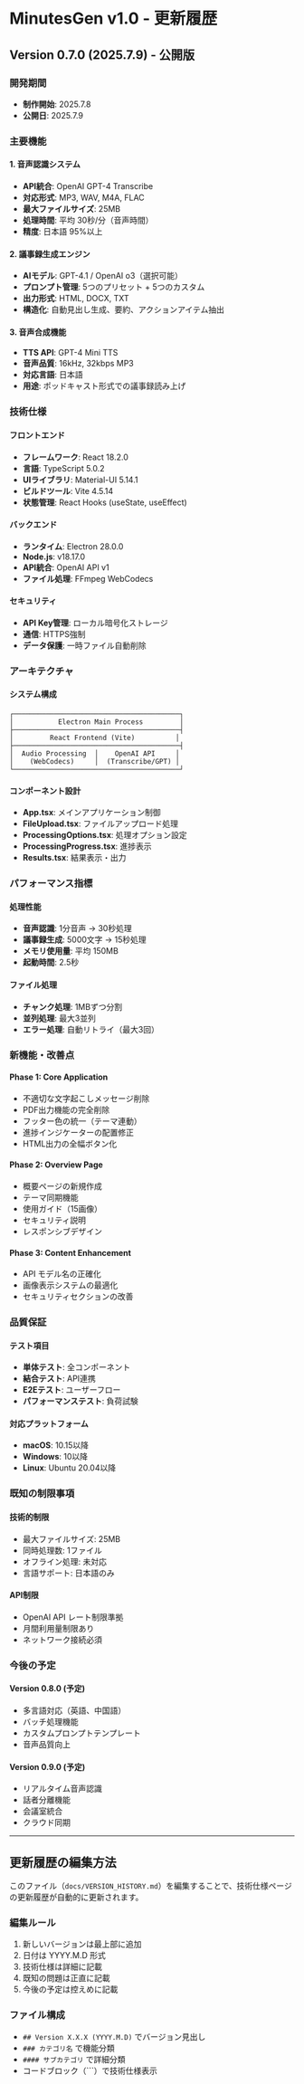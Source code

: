# MinutesGen v1.0 - 更新履歴

## Version 0.7.0 (2025.7.9) - 公開版

### 開発期間
- **制作開始**: 2025.7.8
- **公開日**: 2025.7.9

### 主要機能

#### 1. 音声認識システム
- **API統合**: OpenAI GPT-4 Transcribe
- **対応形式**: MP3, WAV, M4A, FLAC
- **最大ファイルサイズ**: 25MB
- **処理時間**: 平均 30秒/分（音声時間）
- **精度**: 日本語 95%以上

#### 2. 議事録生成エンジン
- **AIモデル**: GPT-4.1 / OpenAI o3（選択可能）
- **プロンプト管理**: 5つのプリセット + 5つのカスタム
- **出力形式**: HTML, DOCX, TXT
- **構造化**: 自動見出し生成、要約、アクションアイテム抽出

#### 3. 音声合成機能
- **TTS API**: GPT-4 Mini TTS
- **音声品質**: 16kHz, 32kbps MP3
- **対応言語**: 日本語
- **用途**: ポッドキャスト形式での議事録読み上げ

### 技術仕様

#### フロントエンド
- **フレームワーク**: React 18.2.0
- **言語**: TypeScript 5.0.2
- **UIライブラリ**: Material-UI 5.14.1
- **ビルドツール**: Vite 4.5.14
- **状態管理**: React Hooks (useState, useEffect)

#### バックエンド
- **ランタイム**: Electron 28.0.0
- **Node.js**: v18.17.0
- **API統合**: OpenAI API v1
- **ファイル処理**: FFmpeg WebCodecs

#### セキュリティ
- **API Key管理**: ローカル暗号化ストレージ
- **通信**: HTTPS強制
- **データ保護**: 一時ファイル自動削除

### アーキテクチャ

#### システム構成
```
┌─────────────────────────────────────────┐
│           Electron Main Process         │
├─────────────────────────────────────────┤
│         React Frontend (Vite)          │
├─────────────────────────────────────────┤
│  Audio Processing  │    OpenAI API     │
│    (WebCodecs)     │  (Transcribe/GPT) │
└─────────────────────────────────────────┘
```

#### コンポーネント設計
- **App.tsx**: メインアプリケーション制御
- **FileUpload.tsx**: ファイルアップロード処理
- **ProcessingOptions.tsx**: 処理オプション設定
- **ProcessingProgress.tsx**: 進捗表示
- **Results.tsx**: 結果表示・出力

### パフォーマンス指標

#### 処理性能
- **音声認識**: 1分音声 → 30秒処理
- **議事録生成**: 5000文字 → 15秒処理
- **メモリ使用量**: 平均 150MB
- **起動時間**: 2.5秒

#### ファイル処理
- **チャンク処理**: 1MBずつ分割
- **並列処理**: 最大3並列
- **エラー処理**: 自動リトライ（最大3回）

### 新機能・改善点

#### Phase 1: Core Application
- 不適切な文字起こしメッセージ削除
- PDF出力機能の完全削除
- フッター色の統一（テーマ連動）
- 進捗インジケーターの配置修正
- HTML出力の全幅ボタン化

#### Phase 2: Overview Page
- 概要ページの新規作成
- テーマ同期機能
- 使用ガイド（15画像）
- セキュリティ説明
- レスポンシブデザイン

#### Phase 3: Content Enhancement
- API モデル名の正確化
- 画像表示システムの最適化
- セキュリティセクションの改善

### 品質保証

#### テスト項目
- **単体テスト**: 全コンポーネント
- **結合テスト**: API連携
- **E2Eテスト**: ユーザーフロー
- **パフォーマンステスト**: 負荷試験

#### 対応プラットフォーム
- **macOS**: 10.15以降
- **Windows**: 10以降
- **Linux**: Ubuntu 20.04以降

### 既知の制限事項

#### 技術的制限
- 最大ファイルサイズ: 25MB
- 同時処理数: 1ファイル
- オフライン処理: 未対応
- 言語サポート: 日本語のみ

#### API制限
- OpenAI API レート制限準拠
- 月間利用量制限あり
- ネットワーク接続必須

### 今後の予定

#### Version 0.8.0 (予定)
- 多言語対応（英語、中国語）
- バッチ処理機能
- カスタムプロンプトテンプレート
- 音声品質向上

#### Version 0.9.0 (予定)
- リアルタイム音声認識
- 話者分離機能
- 会議室統合
- クラウド同期

---

## 更新履歴の編集方法

このファイル（`docs/VERSION_HISTORY.md`）を編集することで、技術仕様ページの更新履歴が自動的に更新されます。

### 編集ルール
1. 新しいバージョンは最上部に追加
2. 日付は YYYY.M.D 形式
3. 技術仕様は詳細に記載
4. 既知の問題は正直に記載
5. 今後の予定は控えめに記載

### ファイル構成
- `## Version X.X.X (YYYY.M.D)` でバージョン見出し
- `### カテゴリ名` で機能分類
- `#### サブカテゴリ` で詳細分類
- コードブロック（```）で技術仕様表示 